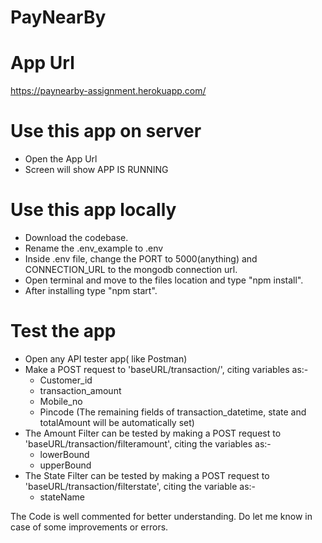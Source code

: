 # PayNearBy

# App Url
https://paynearby-assignment.herokuapp.com/

# Use this app on server
* Open the App Url
* Screen will show APP IS RUNNING

# Use this app locally
* Download the codebase.
* Rename the .env_example to .env
* Inside .env file, change the PORT to 5000(anything) and CONNECTION_URL to the mongodb connection url.
* Open terminal and move to the files location and type "npm install".
* After installing type "npm start".

# Test the app
* Open any API tester app( like Postman)
* Make a POST request to 'baseURL/transaction/', citing variables as:- 
  * Customer_id
  * transaction_amount
  * Mobile_no
  * Pincode
  (The remaining fields of transaction_datetime, state and totalAmount will be automatically set)
* The Amount Filter can be tested by making a POST request to 'baseURL/transaction/filteramount', citing the variables as:-
  * lowerBound
  * upperBound
* The State Filter can be tested by making a POST request to 'baseURL/transaction/filterstate', citing the variable as:-
  * stateName
  
The Code is well commented for better understanding. Do let me know in case of some improvements or errors.
